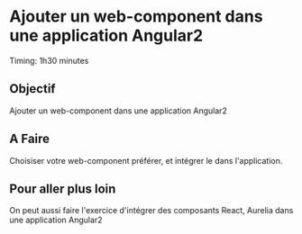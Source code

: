 Ajouter un web-component dans une application Angular2
===

Timing: 1h30 minutes

Objectif
---

Ajouter un web-component dans une application Angular2

A Faire
---

Choisiser votre web-component préférer, et intégrer le dans l'application.


Pour aller plus loin
---

On peut aussi faire l'exercice d'intégrer des composants React, Aurelia dans une application Angular2
